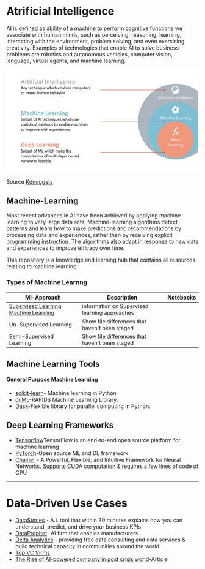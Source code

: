 # Atrificial Intelligence

AI is defined as ability of a machine to perform cognitive functions we associate with human minds, such as perceiving, reasoning, learning, interacting with the environment, problem solving, and even exercising creativity. Examples of technologies that enable AI to solve business problems are robotics and autonomous vehicles, computer vision, language, virtual agents, and machine learning.

![simple definition of AI](https://github.com/Jean-njoroge/Machine-Learning-Resources/blob/master/Images/ai-machine-learning-deep-learning-1.jpg)

Source [Kdnuggets](https://www.kdnuggets.com/2017/07/rapidminer-ai-machine-learning-deep-learning.html)



## Machine-Learning
Most recent advances in AI have been achieved by applying machine learning to very large data sets. Machine-learning algorithms detect patterns and learn how to make predictions and recommendations by processing data and experiences, rather than by receiving explicit programming instruction. The algorithms also adapt in response to new data and experiences to improve efficacy over time.

This repository is a knowledge and learning hub that contains all resources relating to machine learning

### Types of Machine Learnng

| Ml-Approach| Description | Notebooks |
| --- | --- | --- |
| [Supervised Learning Machine Learning ](https://github.com/Jean-njoroge/Machine-Learning-Resources/tree/master/supervised_learning) | information on Supervised learning approaches |
| Un-Supervised Learning | Show file differences that haven't been staged |
| Semi-Supervised Learning | Show file differences that haven't been staged |

 
 ## Machine Learning Tools
 
 #### General Purpose Machine Learning

* [scikit-learn](https://scikit-learn.org/stable/)- Machine learning in Python
* [cuML](https://github.com/rapidsai/cuml)-RAPIDS Machine Learning Library.
* [Dask](https://dask.org/)-Flexible library for parallel computing in Python.


## Deep Learning Frameworks
* [Tensorflow](https://www.tensorflow.org/)TensorFlow is an end-to-end open source platform for machine learning
* [PyTorch](https://pytorch.org/)-Open source ML and DL framework
* [Chainer](https://chainer.org/) - A Powerful, Flexible, and Intuitive Framework for Neural Networks. Supports CUDA computation & requires a few lines of code of GPU



_____
# Data-Driven Use Cases
* [DataStories](https://dataprophet.com/) - A.I. tool that within 30 minutes explains how you can understand, predict, and drive your business KPIs 
* [DataProphet](https://datastories.com/) -AI firm that enables manufacturers
* [Delta Analytics](http://www.deltanalytics.org/) - providing free data consulting and data services & build technical capacity in communities around the world
* [Top VC Virms](https://growthlist.co/blog/ai-vc)
* [The Rise of AI-powered company in post crisis world](https://www.bcg.com/en-us/publications/2020/business-applications-artificial-intelligence-post-covid)-Article
